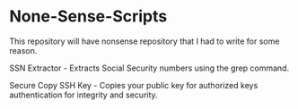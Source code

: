 # None-Sense-Scripts
This repository will have nonsense repository that I had to write for some reason. 

SSN Extractor - Extracts Social Security numbers using the grep command.

Secure Copy SSH Key - Copies your public key for authorized keys authentication for integrity and security.
